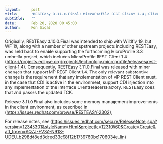 ```yaml
---
layout:     post
title:      "RESTEasy 3.11.0.Final: MicroProfile REST Client 1.4; Client memory management"
subtitle:   ""
date:       Feb 20, 2020 00:45:00
author:     Ron Sigal
---
```

Originally, RESTEasy 3.10.0.Final was intended to ship with Wildfly 19, but WF 19, along with a number of other upstream projects 
including RESTEasy, was held back to enable supporting the forthcoming MicroProfile 3.3 umbrella project, which includes MicroProfile
REST Client 1.4 (https://projects.eclipse.org/projects/technology.microprofile/releases/rest-client-1.4). Consequently,
RESTEasy 3.11.0.Final was released with minor changes that support MP REST Client 1.4. The
only relevant substantive change is the requirement that any implementation of MP REST Client must, in the case that
CDI is active in the environment, support CDI injection into any implementation of the interface ClientHeadersFactory.
RESTEasy does that and passes the updated TCK.

Release 3.11.0.Final also includes some memory management improvements in the client environment, as described in
(https://issues.redhat.com/browse/RESTEASY-2302), 

For release notes, see (https://issues.redhat.com/secure/ReleaseNote.jspa?version=12343301&styleName=Html&projectId=12310560&Create=Create&atl_token=AQZJ-FV3A-N91S-UDEU_b298dd8ed3dced33c98f12b1739760bc1706034e_lin)
